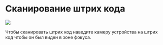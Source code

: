 # Сканирование штрих кода
![](https://github.com/smpb05/DSS-Retail/blob/project-screenshots/%D1%81%D0%BA%D0%B0%D0%BD%D0%B8%D1%80%D0%BE%D0%B2%D0%B0%D0%BD%D0%B8%D0%B5%20%D1%88%D1%82%D1%80%D0%B8%D1%85%20%D0%BA%D0%BE%D0%B4%D0%B0.png)

Чтобы сканировать штрих код наведите камеру устройства на штрих код чтобы он был виден в зоне фокуса.